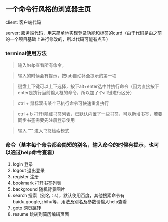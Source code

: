 ## 一个命令行风格的浏览器主页
client: 客户端代码

server: 服务端代码，用来简单地实现登录功能和标签的curd（由于代码是由之前的一个项目基础上进行修改的，所以代码可能有点丑）

### terminal使用方法
> 输入help查看所有命令，

> 输入的时候会有提示，按tab自动补全提示的第一项

> 键盘上下键可以上下选择，按下alt+enter选中并执行命令（因为直接按下enter是执行当前输入框的命令，所以加了个alt键进行区分）

> ctrl + 鼠标双击某个已执行命令可快速重复执行

> ctrl + b 打开/隐藏书签列表，已默认内置了一些书签，可以新增书签，若要同步书签需要先注册登录使用

> 输入 “'” 进入书签检索模式

### 命令（基本每个命令都会简短的别名，输入命令的时候有提示，也可以通过help命令查看）
1. login 登录 
2. logout 退出登录
3. register 注册
4. bookmark 打开书签列表
5. background 随机背景图片
6. search 搜索（别名：s），默认使用百度，其他搜索命令有 baidu,google,zhihu等，用法及别名及参数请输入help查看
7. goto 网页跳转
8. resume 跳转到简历编辑页面
